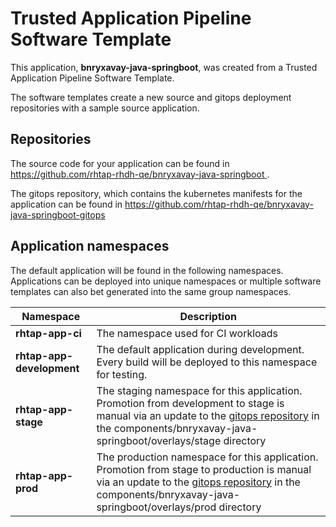 # Trusted Application Pipeline Software Template

This application, **bnryxavay-java-springboot**, was created from a Trusted Application Pipeline Software Template.

The software templates create a new source and gitops deployment repositories with a sample source application. 

## Repositories

The source code for your application can be found in [https://github.com/rhtap-rhdh-qe/bnryxavay-java-springboot ](https://github.com/rhtap-rhdh-qe/bnryxavay-java-springboot ).
 
The gitops repository, which contains the kubernetes manifests for the application can be found in 
[https://github.com/rhtap-rhdh-qe/bnryxavay-java-springboot-gitops ](https://github.com/rhtap-rhdh-qe/bnryxavay-java-springboot-gitops ) 

## Application namespaces 

The default application will be found in the following namespaces. Applications can be deployed into unique namespaces or multiple software templates can also bet generated into the same group namespaces.  

|  Namespace   |  Description   |  
| -------- | -------- |
| **rhtap-app-ci** | The namespace used for CI workloads |
| **rhtap-app-development** | The default application during development. Every build will be deployed to this namespace for testing. |
| **rhtap-app-stage** | The staging namespace for this application. Promotion from development to stage is manual via an update to the [gitops repository](https://github.com/rhtap-rhdh-qe/bnryxavay-java-springboot-gitops ) in the components/bnryxavay-java-springboot/overlays/stage directory |
| **rhtap-app-prod** | The production namespace for this application. Promotion from stage to production is manual via an update to the [gitops repository](https://github.com/rhtap-rhdh-qe/bnryxavay-java-springboot-gitops ) in the components/bnryxavay-java-springboot/overlays/prod directory |